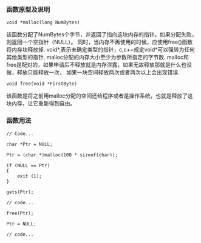 ### 函数原型及说明 ###
```
void *malloc(long NumBytes)
```
该函数分配了NumBytes个字节，并返回了指向这块内存的指针。如果分配失败，则返回一个空指针（NULL）。
同时，当内存不再使用的时候，应使用free()函数将内存块释放掉.
void*,表示未确定类型的指针，c,c++规定void*可以强转为任何其他类型的指针.
malloc分配的内存大小至少为参数所指定的字节数.
malloc和free是配对的，如果申请后不释放就是内存泄露，如果无故释放那就是什么也没做，释放只能释放一次，
如果一块空间释放两次或者两次以上会出现错误.

```
void free(void *FirstByte)
```
该函数是将之前用malloc分配的空间还给程序或者是操作系统，也就是释放了这块内存，让它重新得到自由。

### 函数用法 ###
```
// Code...
 
char *Ptr = NULL;
 
Ptr = (char *)malloc(100 * sizeof(char));
 
if (NULL == Ptr)
{
    exit (1);
}
 
gets(Ptr);
 
// code...
 
free(Ptr);
 
Ptr = NULL;
 
// code...
```

